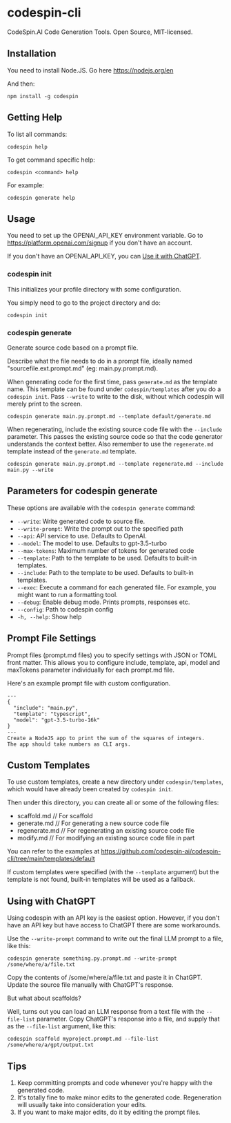 # codespin-cli

CodeSpin.AI Code Generation Tools. Open Source, MIT-licensed.

## Installation

You need to install Node.JS. Go here https://nodejs.org/en

And then:

`npm install -g codespin`

## Getting Help

To list all commands:

`codespin help`

To get command specific help:

`codespin <command> help`

For example:

`codespin generate help`

## Usage

You need to set up the OPENAI_API_KEY environment variable. Go to https://platform.openai.com/signup if you don't have an account.

If you don't have an OPENAI_API_KEY, you can [Use it with ChatGPT](#using-with-chatgpt). 

### codespin init

This initializes your profile directory with some configuration.

You simply need to go to the project directory and do:

```
codespin init
```

### codespin generate

Generate source code based on a prompt file.

Describe what the file needs to do in a prompt file, ideally named "sourcefile.ext.prompt.md" (eg: main.py.prompt.md).

When generating code for the first time, pass `generate.md` as the template name. 
This template can be found under `codespin/templates` after you do a `codespin init`.
Pass `--write` to write to the disk, without which codespin will merely print to the screen.

```
codespin generate main.py.prompt.md --template default/generate.md
```

When regenerating, include the existing source code file with the `--include` parameter.
This passes the existing source code so that the code generator understands the context better.
Also remember to use the `regenerate.md` template instead of the `generate.md` template.

```
codespin generate main.py.prompt.md --template regenerate.md --include main.py --write
```

## Parameters for codespin generate

These options are available with the `codespin generate` command:

- `--write`: Write generated code to source file.
- `--write-prompt`: Write the prompt out to the specified path
- `--api`: API service to use. Defaults to OpenAI.
- `--model`: The model to use. Defaults to gpt-3.5-turbo
- `--max-tokens`: Maximum number of tokens for generated code
- `--template`: Path to the template to be used. Defaults to built-in templates.
- `--include`: Path to the template to be used. Defaults to built-in templates.
- `--exec`: Execute a command for each generated file. For example, you might want to run a formatting tool.
- `--debug`: Enable debug mode. Prints prompts, responses etc.
- `--config`: Path to codespin config
- `-h, --help`: Show help

## Prompt File Settings

Prompt files (prompt.md files) you to specify settings with JSON or TOML front matter.
This allows you to configure include, template, api, model and maxTokens parameter individually for each prompt.md file.

Here's an example prompt file with custom configuration.

```
---
{
  "include": "main.py",
  "template": "typescript",
  "model": "gpt-3.5-turbo-16k"
}
---
Create a NodeJS app to print the sum of the squares of integers.
The app should take numbers as CLI args.
```

## Custom Templates

To use custom templates, create a new directory under `codespin/templates`, which would have already been created by `codespin init`. 

Then under this directory, you can create all or some of the following files:
- scaffold.md // For scaffold
- generate.md // For generating a new source code file
- regenerate.md // For regenerating an existing source code file
- modify.md // For modifying an existing source code file in part

You can refer to the examples at https://github.com/codespin-ai/codespin-cli/tree/main/templates/default

If custom templates were specified (with the `--template` argument) but the template is not found, built-in templates will be used as a fallback.

## Using with ChatGPT

Using codespin with an API key is the easiest option. However, if you don't have an API key but have access to ChatGPT there are some workarounds.

Use the `--write-prompt` command to write out the final LLM prompt to a file, like this:
```
codespin generate something.py.prompt.md --write-prompt /some/where/a/file.txt
```

Copy the contents of /some/where/a/file.txt and paste it in ChatGPT. 
Update the source file manually with ChatGPT's response.

But what about scaffolds?

Well, turns out you can load an LLM response from a text file with the `--file-list` parameter.
Copy ChatGPT's response into a file, and supply that as the `--file-list` argument, like this:

```
codespin scaffold myproject.prompt.md --file-list /some/where/a/gpt/output.txt
```

## Tips

1. Keep committing prompts and code whenever you're happy with the generated code.
2. It's totally fine to make minor edits to the generated code. Regeneration will usually take into consideration your edits.
3. If you want to make major edits, do it by editing the prompt files.
